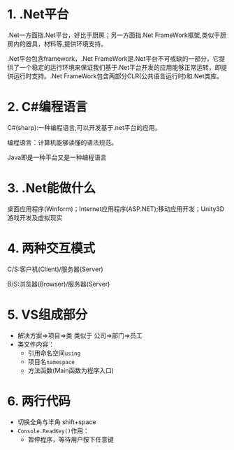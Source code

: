 # 1. .Net平台
.Net一方面指.Net平台，好比于厨房；另一方面指.Net FrameWork框架,类似于厨房内的器具，材料等,提供环境支持。

.Net平台包含framework，.Net FrameWork是.Net平台不可或缺的一部分，它提供了一个稳定的运行环境来保证我们基于.Net平台开发的应用能够正常运转，即提供运行时支持。.Net FrameWork包含两部分CLR(公共语言运行时)和.Net类库。
# 2. C#编程语言
C#(sharp):一种编程语言,可以开发基于.net平台的应用。

编程语言：计算机能够读懂的语法规范。

Java即是一种平台又是一种编程语言
# 3. .Net能做什么
桌面应用程序(Winform)；Internet应用程序(ASP.NET);移动应用开发；Unity3D游戏开发及虚拟现实
# 4. 两种交互模式
C/S:客户机(Client)/服务器(Server)

B/S:浏览器(Browser)/服务器(Server)
# 5. VS组成部分
- 解决方案=>项目=>类 类似于 公司=>部门=>员工
- 类文件内容：
    - 引用命名空间`using`
    - 项目名`namespace`
    - 方法函数(Main函数为程序入口)
# 6. 两行代码
- 切换全角与半角 shift+space
- `Console.ReadKey()`作用：
    - 暂停程序，等待用户按下任意键
